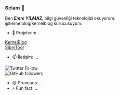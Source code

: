 ### Selam 👋

Ben ***Emre YILMAZ***, bilgi güvenliği teknolojisi okuyorum. @kernelblog/kernelblog kurucusuyum.

- 🔭 Projelerim...

[KernelBlog](http://kernelblog.org) <br>
[SiberTool](https://sibertool.com)

- 📫 İletişim: ... 

![Twitter Follow](https://img.shields.io/twitter/follow/S0lidNight?label=Takip%20Et&style=social) <br>
![GitHub followers](https://img.shields.io/github/followers/delosemre?style=social)

- 😄 Pronouns: ...
- ⚡ Fun fact: ...
